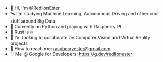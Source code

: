 - 👋 Hi, I’m @RedlionEster
- 🛰️ I’m studying Machine Learning, Autonomous Driving and other cool stuff around Big Data
- 🐍 Currently on Python and playing with Raspberry PI
- 🦀 Rust is 🔥
- 📡 I’m looking to collaborate on Computer Vision and Virtual Reality projects
- 📧 How to reach me: raspberryester@gmail.com
- ✨  Me @ Google for Developers: https://g.dev/redlionester

<!---
RedlionEster/RedlionEster is a ✨ special ✨ repository because its `README.md` (this file) appears on your GitHub profile.
You can click the Preview link to take a look at your changes.
--->
